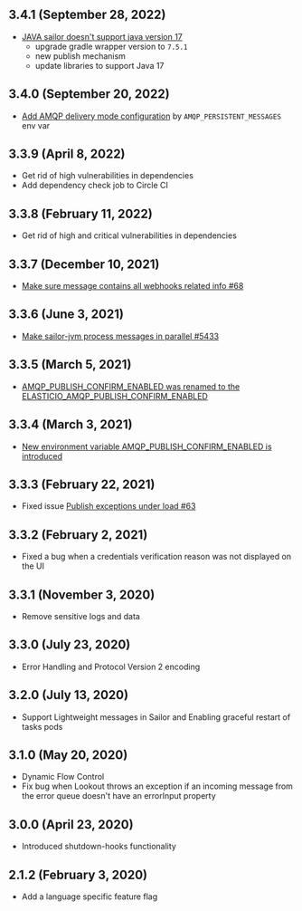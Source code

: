 ## 3.4.1 (September 28, 2022)

* [JAVA sailor doesn't support java version 17](https://github.com/elasticio/elasticio/issues/6364) 
  * upgrade gradle wrapper version to `7.5.1`
  * new publish mechanism
  * update libraries to support Java 17
## 3.4.0 (September 20, 2022)

* [Add AMQP delivery mode configuration](https://github.com/elasticio/elasticio/issues/6247) by `AMQP_PERSISTENT_MESSAGES` env var

## 3.3.9 (April 8, 2022)

* Get rid of high vulnerabilities in dependencies
* Add dependency check job to Circle CI

## 3.3.8 (February 11, 2022)

* Get rid of high and critical vulnerabilities in dependencies

## 3.3.7 (December 10, 2021)

* [Make sure message contains all webhooks related info #68](https://github.com/elasticio/sailor-jvm/issues/68)

## 3.3.6 (June 3, 2021)

* [Make sailor-jvm process messages in parallel #5433](https://github.com/elasticio/elasticio/issues/5433)

## 3.3.5 (March 5, 2021)

* [AMQP_PUBLISH_CONFIRM_ENABLED was renamed to the ELASTICIO_AMQP_PUBLISH_CONFIRM_ENABLED](https://github.com/elasticio/elasticio/issues/5191)

## 3.3.4 (March 3, 2021)

* [New environment variable AMQP_PUBLISH_CONFIRM_ENABLED is introduced](https://github.com/elasticio/elasticio/issues/5191)

## 3.3.3 (February 22, 2021)

* Fixed issue [Publish exceptions under load #63](https://github.com/elasticio/sailor-jvm/issues/63)

## 3.3.2 (February 2, 2021)

* Fixed a bug when a credentials verification reason was not displayed on the UI 

## 3.3.1 (November 3, 2020)

* Remove sensitive logs and data

## 3.3.0 (July 23, 2020)

* Error Handling and Protocol Version 2 encoding

## 3.2.0 (July 13, 2020)

* Support Lightweight messages in Sailor and Enabling graceful restart of tasks pods

## 3.1.0 (May 20, 2020)

* Dynamic Flow Control
* Fix bug when Lookout throws an exception if an incoming message from the error queue doesn't have an errorInput property

## 3.0.0 (April 23, 2020)

* Introduced shutdown-hooks functionality

## 2.1.2 (February 3, 2020)

* Add a language specific feature flag
